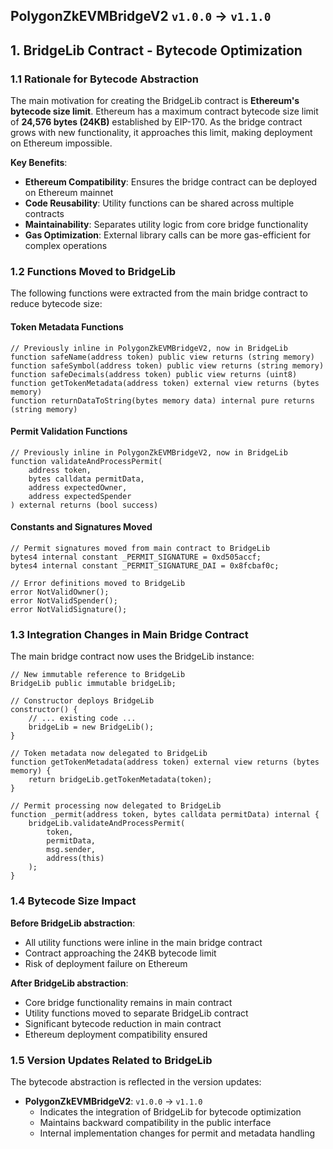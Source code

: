 ## PolygonZkEVMBridgeV2 `v1.0.0` → `v1.1.0`

## 1. BridgeLib Contract - Bytecode Optimization

### 1.1 Rationale for Bytecode Abstraction

The main motivation for creating the BridgeLib contract is **Ethereum's bytecode size limit**. Ethereum has a maximum contract bytecode size limit of **24,576 bytes (24KB)** established by EIP-170. As the bridge contract grows with new functionality, it approaches this limit, making deployment on Ethereum impossible.

**Key Benefits**:

- **Ethereum Compatibility**: Ensures the bridge contract can be deployed on Ethereum mainnet
- **Code Reusability**: Utility functions can be shared across multiple contracts
- **Maintainability**: Separates utility logic from core bridge functionality
- **Gas Optimization**: External library calls can be more gas-efficient for complex operations

### 1.2 Functions Moved to BridgeLib

The following functions were extracted from the main bridge contract to reduce bytecode size:

#### Token Metadata Functions

```solidity
// Previously inline in PolygonZkEVMBridgeV2, now in BridgeLib
function safeName(address token) public view returns (string memory)
function safeSymbol(address token) public view returns (string memory)
function safeDecimals(address token) public view returns (uint8)
function getTokenMetadata(address token) external view returns (bytes memory)
function returnDataToString(bytes memory data) internal pure returns (string memory)
```

#### Permit Validation Functions

```solidity
// Previously inline in PolygonZkEVMBridgeV2, now in BridgeLib
function validateAndProcessPermit(
    address token,
    bytes calldata permitData,
    address expectedOwner,
    address expectedSpender
) external returns (bool success)
```

#### Constants and Signatures Moved

```solidity
// Permit signatures moved from main contract to BridgeLib
bytes4 internal constant _PERMIT_SIGNATURE = 0xd505accf;
bytes4 internal constant _PERMIT_SIGNATURE_DAI = 0x8fcbaf0c;

// Error definitions moved to BridgeLib
error NotValidOwner();
error NotValidSpender();
error NotValidSignature();
```

### 1.3 Integration Changes in Main Bridge Contract

The main bridge contract now uses the BridgeLib instance:

```solidity
// New immutable reference to BridgeLib
BridgeLib public immutable bridgeLib;

// Constructor deploys BridgeLib
constructor() {
    // ... existing code ...
    bridgeLib = new BridgeLib();
}

// Token metadata now delegated to BridgeLib
function getTokenMetadata(address token) external view returns (bytes memory) {
    return bridgeLib.getTokenMetadata(token);
}

// Permit processing now delegated to BridgeLib
function _permit(address token, bytes calldata permitData) internal {
    bridgeLib.validateAndProcessPermit(
        token,
        permitData,
        msg.sender,
        address(this)
    );
}
```

### 1.4 Bytecode Size Impact

**Before BridgeLib abstraction**:

- All utility functions were inline in the main bridge contract
- Contract approaching the 24KB bytecode limit
- Risk of deployment failure on Ethereum

**After BridgeLib abstraction**:

- Core bridge functionality remains in main contract
- Utility functions moved to separate BridgeLib contract
- Significant bytecode reduction in main contract
- Ethereum deployment compatibility ensured

### 1.5 Version Updates Related to BridgeLib

The bytecode abstraction is reflected in the version updates:

- **PolygonZkEVMBridgeV2**: `v1.0.0` → `v1.1.0`
    - Indicates the integration of BridgeLib for bytecode optimization
    - Maintains backward compatibility in the public interface
    - Internal implementation changes for permit and metadata handling